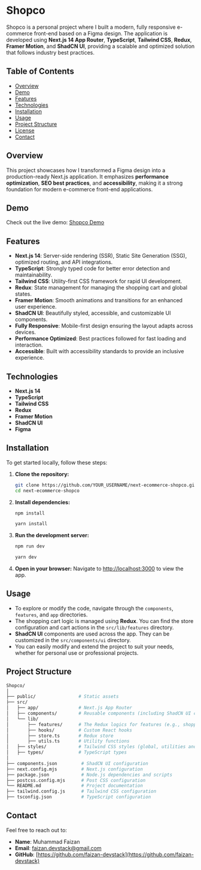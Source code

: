 # Shopco

Shopco is a personal project where I built a modern, fully responsive e-commerce front-end based on a Figma design. The application is developed using **Next.js 14 App Router**, **TypeScript**, **Tailwind CSS**, **Redux**, **Framer Motion**, and **ShadCN UI**, providing a scalable and optimized solution that follows industry best practices.

## Table of Contents

- [Overview](#overview)
- [Demo](#demo)
- [Features](#features)
- [Technologies](#technologies)
- [Installation](#installation)
- [Usage](#usage)
- [Project Structure](#project-structure)
- [License](#license)
- [Contact](#contact)

## Overview

This project showcases how I transformed a Figma design into a production-ready Next.js application. It emphasizes **performance optimization**, **SEO best practices**, and **accessibility**, making it a strong foundation for modern e-commerce front-end applications.

## Demo

Check out the live demo: [Shopco Demo](https://YOUR_DEPLOYED_LINK.vercel.app/)

## Features

- **Next.js 14**: Server-side rendering (SSR), Static Site Generation (SSG), optimized routing, and API integrations.
- **TypeScript**: Strongly typed code for better error detection and maintainability.
- **Tailwind CSS**: Utility-first CSS framework for rapid UI development.
- **Redux**: State management for managing the shopping cart and global states.
- **Framer Motion**: Smooth animations and transitions for an enhanced user experience.
- **ShadCN UI**: Beautifully styled, accessible, and customizable UI components.
- **Fully Responsive**: Mobile-first design ensuring the layout adapts across devices.
- **Performance Optimized**: Best practices followed for fast loading and interaction.
- **Accessible**: Built with accessibility standards to provide an inclusive experience.

## Technologies

- **Next.js 14**
- **TypeScript**
- **Tailwind CSS**
- **Redux**
- **Framer Motion**
- **ShadCN UI**
- **Figma** 

## Installation

To get started locally, follow these steps:

1. **Clone the repository:**
   ```bash
   git clone https://github.com/YOUR_USERNAME/next-ecommerce-shopco.git
   cd next-ecommerce-shopco


2. **Install dependencies:**

   ```bash
   npm install
   ```

   ```bash
   yarn install
   ```

3. **Run the development server:**

   ```bash
   npm run dev
   ```

   ```bash
   yarn dev
   ```

4. **Open in your browser:**
   Navigate to [http://localhost:3000](http://localhost:3000) to view the app.

## Usage

- To explore or modify the code, navigate through the `components`, `features`, and `app` directories.
- The shopping cart logic is managed using **Redux**. You can find the store configuration and cart actions in the `src/lib/features` directory.
- **ShadCN UI** components are used across the app. They can be customized in the `src/components/ui` directory.
- You can easily modify and extend the project to suit your needs, whether for personal use or professional projects.

## Project Structure

```bash
Shopco/
│
├── public/                # Static assets
├── src/
│   ├── app/               # Next.js App Router
│   ├── components/        # Reusable components (including ShadCN UI components)
│   └── lib/
│       ├── features/      # The Redux logics for features (e.g., shopping cart)
│       ├── hooks/         # Custom React hooks
│       ├── store.ts       # Redux store
│       ├── utils.ts       # Utility functions
│   ├── styles/            # Tailwind CSS styles (global, utilities and fonts)
│   ├── types/             # TypeScript types
│
├── components.json         # ShadCN UI configuration
├── next.config.mjs         # Next.js configuration
├── package.json            # Node.js dependencies and scripts
├── postcss.config.mjs      # Post CSS configuration
└── README.md               # Project documentation
├── tailwind.config.js      # Tailwind CSS configuration
├── tsconfig.json           # TypeScript configuration
```

## Contact

Feel free to reach out to:

- **Name**: Muhammad Faizan
- **Email**: [faizan.devstack@gmail.com](mailto:faizan.devstack@gmail.com)
- **GitHub**: [https://github.com/faizan-devstack](https://github.com/faizan-devstack)
